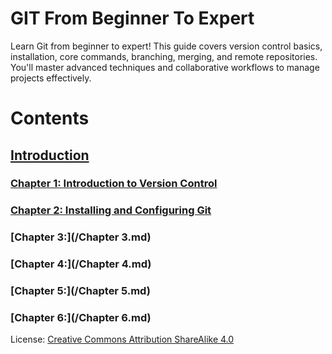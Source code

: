 # GIT From Beginner To Expert
Learn Git from beginner to expert! This guide covers version control basics, installation, core commands, branching, merging, and remote repositories. You'll master advanced techniques and collaborative workflows to manage projects effectively.

# Contents

## [Introduction](/Intro.md)
### [Chapter 1: Introduction to Version Control](/Chapter1.md)
### [Chapter 2: Installing and Configuring Git](/Chapter2.md)
### [Chapter 3:](/Chapter 3.md)
### [Chapter 4:](/Chapter 4.md)
### [Chapter 5:](/Chapter 5.md)
### [Chapter 6:](/Chapter 6.md)

License: [Creative Commons Attribution ShareAlike 4.0](https://creativecommons.org/licenses/by-sa/4.0/)
